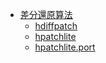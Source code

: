 <!-- docs/_sidebar.md -->

- [差分還原算法](./index.md)
  - [hdiffpatch](./hdiffpatch.md)
  - [hpatchlite](./hpatchlite.md)
  - [hpatchlite.port](./hpatchlite.port.md)
